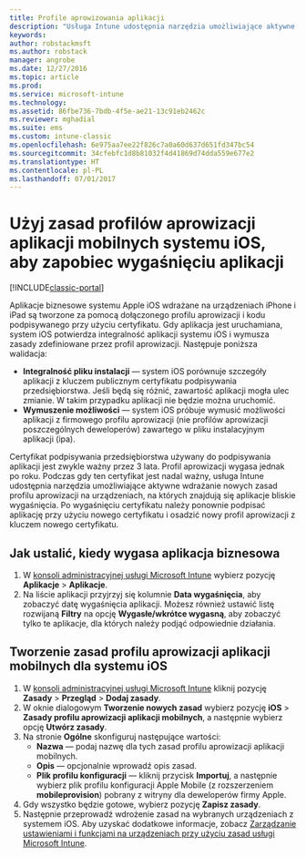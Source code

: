 ```yaml
---
title: Profile aprowizowania aplikacji
description: "Usługa Intune udostępnia narzędzia umożliwiające aktywne wdrażanie nowych zasad profilu aprowizowania na urządzeniach, na których znajdują się aplikacje bliskie wygaśnięcia."
keywords: 
author: robstackmsft
ms.author: robstack
manager: angrobe
ms.date: 12/27/2016
ms.topic: article
ms.prod: 
ms.service: microsoft-intune
ms.technology: 
ms.assetid: 86fbe736-7bdb-4f5e-ae21-13c91eb2462c
ms.reviewer: mghadial
ms.suite: ems
ms.custom: intune-classic
ms.openlocfilehash: 6e975aa7ee22f826c7a0a60d637d651fd347bc54
ms.sourcegitcommit: 34cfebfc1d8b81032f4d41869d74dda559e677e2
ms.translationtype: HT
ms.contentlocale: pl-PL
ms.lasthandoff: 07/01/2017
---
```

# <a name="use-ios-mobile-provisioning-profile-policies-to-prevent-your-apps-from-expiring"></a>Użyj zasad profilów aprowizacji aplikacji mobilnych systemu iOS, aby zapobiec wygaśnięciu aplikacji

[!INCLUDE[classic-portal](../includes/classic-portal.md)]

Aplikacje biznesowe systemu Apple iOS wdrażane na urządzeniach iPhone i iPad są tworzone za pomocą dołączonego profilu aprowizacji i kodu podpisywanego przy użyciu certyfikatu. Gdy aplikacja jest uruchamiana, system iOS potwierdza integralność aplikacji systemu iOS i wymusza zasady zdefiniowane przez profil aprowizacji. Następuje poniższa walidacja:

- **Integralność pliku instalacji** — system iOS porównuje szczegóły aplikacji z kluczem publicznym certyfikatu podpisywania przedsiębiorstwa. Jeśli będą się różnić, zawartość aplikacji mogła ulec zmianie. W takim przypadku aplikacji nie będzie można uruchomić.
- **Wymuszenie możliwości** — system iOS próbuje wymusić możliwości aplikacji z firmowego profilu aprowizacji (nie profilów aprowizacji poszczególnych deweloperów) zawartego w pliku instalacyjnym aplikacji (ipa).


Certyfikat podpisywania przedsiębiorstwa używany do podpisywania aplikacji jest zwykle ważny przez 3 lata. Profil aprowizacji wygasa jednak po roku. Podczas gdy ten certyfikat jest nadal ważny, usługa Intune udostępnia narzędzia umożliwiające aktywne wdrażanie nowych zasad profilu aprowizacji na urządzeniach, na których znajdują się aplikacje bliskie wygaśnięcia.
Po wygaśnięciu certyfikatu należy ponownie podpisać aplikację przy użyciu nowego certyfikatu i osadzić nowy profil aprowizacji z kluczem nowego certyfikatu.



## <a name="how-to-find-out-when-a-line-of-business-app-will-expire"></a>Jak ustalić, kiedy wygasa aplikacja biznesowa

1. W [konsoli administracyjnej usługi Microsoft Intune](https://manage.microsoft.com) wybierz pozycję **Aplikacje** > **Aplikacje**.
2. Na liście aplikacji przyjrzyj się kolumnie **Data wygaśnięcia**, aby zobaczyć datę wygaśnięcia aplikacji. Możesz również ustawić listę rozwijaną **Filtry** na opcję **Wygasłe/wkrótce wygasną**, aby zobaczyć tylko te aplikacje, dla których należy podjąć odpowiednie działania.

## <a name="how-to-create-an-ios-mobile-provisioning-profile-policy"></a>Tworzenie zasad profilu aprowizacji aplikacji mobilnych dla systemu iOS


1. W [konsoli administracyjnej usługi Microsoft Intune](https://manage.microsoft.com) kliknij pozycję **Zasady** > **Przegląd** > **Dodaj zasady**.
2. W oknie dialogowym **Tworzenie nowych zasad** wybierz pozycję **iOS** > **Zasady profilu aprowizacji aplikacji mobilnych**, a następnie wybierz opcję **Utwórz zasady**.
3. Na stronie **Ogólne** skonfiguruj następujące wartości:
    - **Nazwa** — podaj nazwę dla tych zasad profilu aprowizacji aplikacji mobilnych.
    - **Opis** — opcjonalnie wprowadź opis zasad.
    - **Plik profilu konfiguracji** — kliknij przycisk **Importuj**, a następnie wybierz plik profilu konfiguracji Apple Mobile (z rozszerzeniem **mobileprovision**) pobrany z witryny dla deweloperów firmy Apple.
4. Gdy wszystko będzie gotowe, wybierz pozycję **Zapisz zasady**.
5. Następnie przeprowadź wdrożenie zasad na wybranych urządzeniach z systemem iOS. Aby uzyskać dodatkowe informacje, zobacz [Zarządzanie ustawieniami i funkcjami na urządzeniach przy użyciu zasad usługi Microsoft Intune](manage-settings-and-features-on-your-devices-with-microsoft-intune-policies.md).
